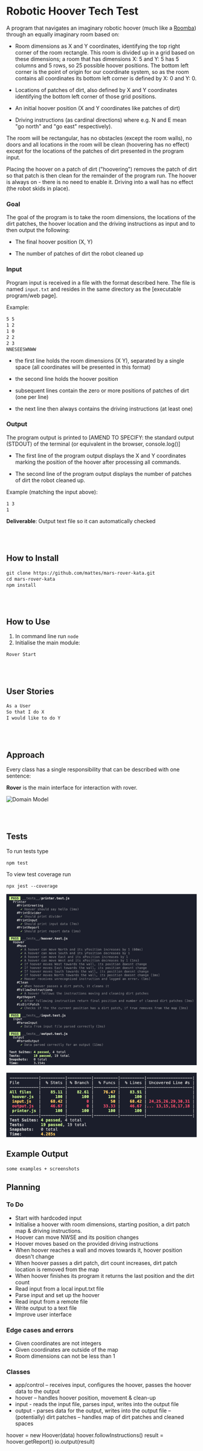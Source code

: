 # Robotic Hoover Tech Test

A program that navigates an imaginary robotic hoover (much like a [Roomba](https://en.wikipedia.org/wiki/Roomba)) through an equally imaginary room based on:

- Room dimensions as X and Y coordinates, identifying the top right corner of the room rectangle. This room is divided up in a grid based on these dimensions; a room that has dimensions X: 5 and Y: 5 has 5 columns and 5 rows, so 25 possible hoover positions. The bottom left corner is the point of origin for our coordinate system, so as the room contains all coordinates its bottom left corner is defined by X: 0 and Y: 0.

- Locations of patches of dirt, also defined by X and Y coordinates identifying the bottom left corner of those grid positions.

- An initial hoover position (X and Y coordinates like patches of dirt)

- Driving instructions (as cardinal directions) where e.g. N and E mean "go north" and "go east" respectively).

The room will be rectangular, has no obstacles (except the room walls), no doors and all locations in the room will be clean (hoovering has no effect) except for the locations of the patches of dirt presented in the program input.

Placing the hoover on a patch of dirt ("hoovering") removes the patch of dirt so that patch is then clean for the remainder of the program run. The hoover is always on - there is no need to enable it. Driving into a wall has no effect (the robot skids in place).

### Goal

The goal of the program is to take the room dimensions, the locations of the dirt patches, the hoover location and the driving instructions as input and to then output the following:

- The final hoover position (X, Y)

- The number of patches of dirt the robot cleaned up

### Input

Program input is received in a file with the format described here. The file is named `input.txt` and resides in the same directory as the [executable program/web page].

Example:

```
5 5
1 2
1 0
2 2
2 3
NNESEESWNWW
```

- the first line holds the room dimensions (X Y), separated by a single space (all coordinates will be presented in this format)

- the second line holds the hoover position

- subsequent lines contain the zero or more positions of patches of dirt (one per line)

- the next line then always contains the driving instructions (at least one)

### Output

The program output is printed to [AMEND TO SPECIFY: the standard output (STDOUT) of the terminal (or equivalent in the browser, console.log()]

- The first line of the program output displays the X and Y coordinates marking the position of the hoover after processing all commands.

- The second line of the program output displays the number of patches of dirt the robot cleaned up.

Example (matching the input above):

```
1 3
1
```

**Deliverable**: Output text file so it can automatically checked

<br><br>

## How to Install

```
git clone https://github.com/mattes/mars-rover-kata.git
cd mars-rover-kata
npm install
```

<br><br>

## How to Use

1. In command line run `node`
2. Initialise the main module:

```
Rover Start
```

<br><br>

## User Stories

```
As a User
So that I do X
I would like to do Y
```

<br><br>

## Approach

Every class has a single responsibility that can be described with one sentence:

**Rover** is the main interface for interaction with rover.

![Domain Model](./public/uml.png)

<br><br>

## Tests

To run tests type

```
npm test
```

To view test coverage run

```
npx jest --coverage
```

![Tests](./public/tests.png)<br><br>
![Test Coverage](./public/coverage.png)

## Example Output

```
some examples + screenshots
```

## Planning

### To Do

- Start with hardcoded input
- Initialise a hoover with room dimensions, starting position, a dirt patch map & driving instructions.
- Hoover can move NWSE and its position changes
- Hoover moves based on the provided driving instructions
- When hoover reaches a wall and moves towards it, hoover position doesn't change
- When hoover passes a dirt patch, dirt count increases, dirt patch location is removed from the map
- When hoover finishes its program it returns the last position and the dirt count
- Read input from a local input.txt file
- Parse input and set up the hoover
- Read input from a remote file
- Write output to a text file
- Improve user interface

### Edge cases and errors

- Given coordinates are not integers
- Given coordinates are outside of the map
- Room dimensions can not be less than 1

### Classes

- app/control – receives input, configures the hoover, passes the hoover data to the output
- hoover – handles hoover position, movement & clean-up
- input - reads the input file, parses input, writes into the output file
- output - parses data for the output, writes into the output file
  – (potentially) dirt patches – handles map of dirt patches and cleaned spaces

hoover = new Hoover(data)
hoover.followInstructions()
result = hoover.getReport()
io.output(result)
